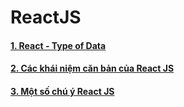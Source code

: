# ReactJS

#### [1. React - Type of Data](https://github.com/daodc/Front-End-Develop-Technicals/blob/master/Reactjs-type.md)

#### [2. Các khái niệm căn bản của React JS](https://github.com/daodc/Front-End-Develop-Technicals/blob/master/Reactjs-concept.md)

#### [3. Một số chú ý React JS](https://github.com/daodc/Front-End-Develop-Technicals/blob/master/Reactjs-remark.md)

